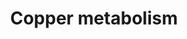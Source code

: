 ---
annotations:
- id: DOID:893
  parent: genetic disease
  type: Disease Ontology
  value: Wilson disease
- id: DOID:0111272
  parent: genetic disease
  type: Disease Ontology
  value: occipital horn syndrome
- id: DOID:1838
  parent: genetic disease
  type: Disease Ontology
  value: Menkes disease
- id: PW:0001002
  parent: regulatory pathway
  type: Pathway Ontology
  value: copper homeostasis pathway
- id: DOID:0111196
  parent: central nervous system disease
  type: Disease Ontology
  value: X-linked distal spinal muscular atrophy 3
- id: DOID:0060483
  type: Disease Ontology
  value: MEDNIK syndrome
authors:
- Leo-kal
- Andra
- Khanspers
- DeSl
description: This pathway shows copper metabolism and translocation for two cell types
  (enterocytes and hepatocytes), as well as associated disorders for transportation
  of copper to vesicles. Copper is an essential trace element required for the functioning
  of metalloenzymes. Copper is ingested through diet, absorbed by enterocytes in the
  intestinal walls, and sent to hepatocytes via the hepatic portal system.   This
  pathway model was constructed using chapter 39 of the book "Physician's Guide to
  the Diagnosis, Treatment, and Follow-Up of Inherited Metabolic Diseases (first edition)"
  by Blau (ISBN 3642403360)
last-edited: 2022-02-23
organisms:
- Homo sapiens
redirect_from:
- /index.php/Pathway:WP5189
- /instance/WP5189
- /instance/WP5189_rr122491
revision: r122491
schema-jsonld:
- '@context': https://schema.org/
  '@id': https://wikipathways.github.io/pathways/WP5189.html
  '@type': Dataset
  creator:
    '@type': Organization
    name: WikiPathways
  description: This pathway shows copper metabolism and translocation for two cell
    types (enterocytes and hepatocytes), as well as associated disorders for transportation
    of copper to vesicles. Copper is an essential trace element required for the functioning
    of metalloenzymes. Copper is ingested through diet, absorbed by enterocytes in
    the intestinal walls, and sent to hepatocytes via the hepatic portal system.   This
    pathway model was constructed using chapter 39 of the book "Physician's Guide
    to the Diagnosis, Treatment, and Follow-Up of Inherited Metabolic Diseases (first
    edition)" by Blau (ISBN 3642403360)
  keywords:
  - ATP7A
  - ATP7B
  - COPPER (I) ION
  - COPPER (II) ION
  - CTR1
  - DMT1
  license: CC0
  name: Copper metabolism
seo: CreativeWork
title: Copper metabolism
wpid: WP5189
---